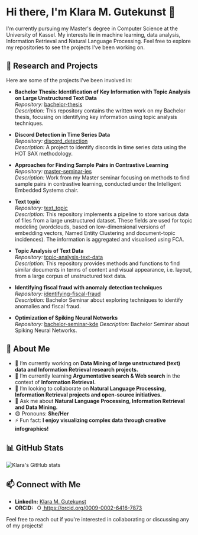 # Hi there, I'm Klara M. Gutekunst 👋

I'm currently pursuing my Master's degree in Computer Science at the University of Kassel. 
My interests lie in machine learning, data analysis, Information Retrieval and Natural Language Processing. 
Feel free to explore my repositories to see the projects I've been working on.

## 🔬 Research and Projects

Here are some of the projects I've been involved in:

- **Bachelor Thesis: Identification of Key Information with Topic Analysis on Large Unstructured Text Data**  
  *Repository:* [bachelor-thesis](https://github.com/KlaraGtknst/bachelor-thesis)  
  *Description:* This repository contains the written work on my Bachelor thesis, focusing on identifying key information using topic analysis techniques.

- **Discord Detection in Time Series Data**  
  *Repository:* [discord_detection](https://github.com/KlaraGtknst/discord_detection)  
  *Description:* A project to identify discords in time series data using the HOT SAX methodology.

- **Approaches for Finding Sample Pairs in Contrastive Learning**  
  *Repository:* [master-seminar-ies](https://github.com/KlaraGtknst/master-seminar-ies)  
  *Description:* Work from my Master seminar focusing on methods to find sample pairs in contrastive learning, conducted under the Intelligent Embedded Systems chair.

- **Text topic**  
  *Repository:* [text_topic](https://github.com/KlaraGtknst/text_topic)  
  *Description:* This repository implements a pipeline to store various data of files from a large unstructured dataset. These fields are used for topic modeling (wordclouds, based on low-dimensional versions of embedding vectors, Named Entity Clustering and document-topic incidences). The information is aggregated and visualised using FCA. 

- **Topic Analysis of Text Data**  
  *Repository:* [topic-analysis-text-data](https://github.com/KlaraGtknst/topic-analysis-text-data)  
  *Description:* This repository provides methods and functions to find similar documents in terms of content and visual appearance, i.e. layout, from a large corpus of unstructured text data. 

- **Identifying fiscal fraud with anomaly detection techniques**  
  *Repository:* [identifying-fiscal-fraud](https://github.com/KlaraGtknst/identifying-fiscal-fraud)  
  *Description:* Bachelor Seminar about exploring techniques to identify anomalies and fiscal fraud.

- **Optimization of Spiking Neural Networks**  
  *Repository:* [bachelor-seminar-kde]([https://github.com/KlaraGtknst/identifying-fiscal-fraud](https://github.com/KlaraGtknst/bachelor-seminar-kde))  
  *Description:* Bachelor Seminar about Spiking Neural Networks. 


## 🚀 About Me

- 🔭 I’m currently working on **Data Mining of large unstructured (text) data and Information Retrieval research projects.**
- 🌱 I’m currently learning **Argumentative search & Web search** in the context of **Information Retrieval.**
- 👯 I’m looking to collaborate on **Natural Language Processing, Information Retrieval projects and open-source initiatives.**
- 💬 Ask me about **Natural Language Processing, Information Retrieval and Data Mining.**
- 😄 Pronouns: **She/Her**
- ⚡ Fun fact: **I enjoy visualizing complex data through creative infographics!**

## 📊 GitHub Stats

![Klara's GitHub stats](https://github-readme-stats.vercel.app/api?username=KlaraGtknst&show_icons=true&theme=default)

## 📫 Connect with Me

- **LinkedIn:** [Klara M. Gutekunst](https://www.linkedin.com/in/klara-maximiliane-gutekunst-36b463351 )
- **ORCID:** <a
    id="cy-effective-orcid-url"
    class="underline"
     href="https://orcid.org/0009-0002-6416-7873"
     target="orcid.widget"
     rel="me noopener noreferrer"
     style="vertical-align: top">
     <img
        src="https://orcid.org/sites/default/files/images/orcid_16x16.png"
        style="width: 1em; margin-inline-start: 0.5em"
        alt="ORCID iD icon"/>
      https://orcid.org/0009-0002-6416-7873
    </a>


Feel free to reach out if you're interested in collaborating or discussing any of my projects!
